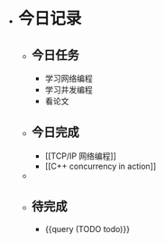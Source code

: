 - # 今日记录
	- ## 今日任务
		- 学习网络编程
		- 学习并发编程
		- 看论文
	- ##  今日完成
		- [[TCP/IP 网络编程]]
		- [[C++ concurrency in action]]
	-
	- ## 待完成
		- {{query (TODO todo)}}